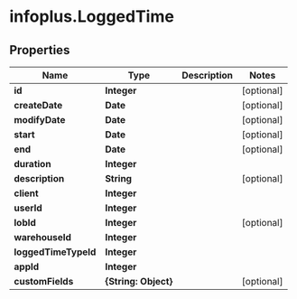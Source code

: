 # infoplus.LoggedTime

## Properties
Name | Type | Description | Notes
------------ | ------------- | ------------- | -------------
**id** | **Integer** |  | [optional] 
**createDate** | **Date** |  | [optional] 
**modifyDate** | **Date** |  | [optional] 
**start** | **Date** |  | [optional] 
**end** | **Date** |  | [optional] 
**duration** | **Integer** |  | 
**description** | **String** |  | [optional] 
**client** | **Integer** |  | 
**userId** | **Integer** |  | 
**lobId** | **Integer** |  | [optional] 
**warehouseId** | **Integer** |  | 
**loggedTimeTypeId** | **Integer** |  | 
**appId** | **Integer** |  | 
**customFields** | **{String: Object}** |  | [optional] 


